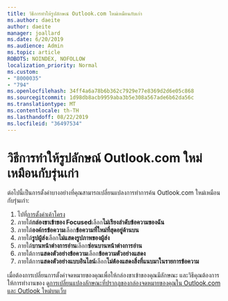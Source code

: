 ```yaml
---
title: วิธีการทำให้รูปลักษณ์ Outlook.com ใหม่เหมือนกับเก่า
ms.author: daeite
author: daeite
manager: joallard
ms.date: 6/20/2019
ms.audience: Admin
ms.topic: article
ROBOTS: NOINDEX, NOFOLLOW
localization_priority: Normal
ms.custom:
- "8000035"
- "794"
ms.openlocfilehash: 34ff4a6a78b6b362c7929e77e8369d2d6e05c868
ms.sourcegitcommit: 1d98db8acb9959aba3b5e308a567ade6b62da56c
ms.translationtype: MT
ms.contentlocale: th-TH
ms.lasthandoff: 08/22/2019
ms.locfileid: "36497534"
---
```

# <a name="how-to-make-the-new-outlookcom-look-like-the-old-version"></a>วิธีการทำให้รูปลักษณ์ Outlook.com ใหม่เหมือนกับรุ่นเก่า

ต่อไปนี้เป็นการตั้งค่าบางอย่างที่คุณสามารถเปลี่ยนแปลงการทำการค้น Outlook.com ใหม่เหมือนกับรุ่นเก่า:

1. ไปที่[การตั้งค่าเค้าโครง](https://outlook.live.com/mail/options/mail/layout)
1. ภายใต้**กล่องขาเข้าของ Focused**เลือก**ไม่เรียงลำดับข้อความของฉัน**
1. ภายใต้**องค์กรข้อความ**เลือก**ข้อความที่ใหม่ที่สุดอยู่ด้านบน**
1. ภายใต้**รูปผู้ส่ง**เลือก**ไม่แสดงรูปภาพของผู้ส่ง**
1. ภายใต้**บานหน้าต่างการอ่าน**เลือก**ซ่อนบานหน้าต่างการอ่าน**
1. ภายใต้การ**แสดงตัวอย่างข้อความ**เลือก**ข้อความตัวอย่างแสดง**
1. ภายใต้การ**แสดงตัวอย่างแบบอินไลน์**เลือก**ไม่ต้องแสดงสิ่งที่แนบมาในรายการข้อความ**

เมื่อต้องการเปลี่ยนการตั้งค่าจดหมายของคุณเพื่อให้กล่องขาเข้าของคุณมีลักษณะ และวิธีคุณต้องการให้การทำงานของ ดู[การเปลี่ยนแปลงลักษณะที่ปรากฏของกล่องจดหมายของคุณใน Outlook.com และ Outlook ใหม่บนเว็บ](https://support.office.com/article/b41c2ecb-f23c-42b3-b7f8-659646d5e58c?wt.mc_id=Office_Outlook_com_Alchemy)